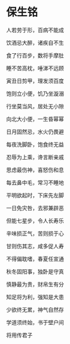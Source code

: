 # 保生铭

人若劳于形，百病不能成

饮酒忌大醉，诸疾自不生

食了行百步，数将手摩肚

睡不苦高枕，唾涕不远顾

寅丑日剪甲，理发须百度

饱则立小便，饥乃坐漩溺

行坐莫当风，居处无小隙

向北大小便，一生昏幂幂

日月固然忌，水火仍畏避

每夜洗脚卧，饱食终无益

忍辱为上乘，谗言断亲戚

思虑最伤神，喜怒伤和息

每去鼻中毛，常习不睡地

平明欲起时，下床先左脚

一日免灾咎，去邪兼辟恶

但能七星步，令人长寿乐

辛味损正气，苦则损于心

甘则伤其志，咸多促人寿

不得偏耽嗜，春夏任宣通

秋冬固阳事，独卧是守真

慎静最为贵，财帛生有分

知足将为利，强知是大患

少欲终无累，神气自然存

学道须终始，书于壁户间

将用传君子
